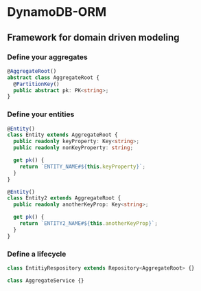 # DynamoDB-ORM

## Framework for domain driven modeling

### Define your aggregates

```ts
@AggregateRoot()
abstract class AggregateRoot {
  @PartitionKey()
  public abstract pk: PK<string>;
}
```

### Define your entities

```ts
@Entity()
class Entity extends AggregateRoot {
  public readonly keyProperty: Key<string>;
  public readonly nonKeyProperty: string;

  get pk() {
    return `ENTITY_NAME#${this.keyProperty}`;
  }
}

@Entity()
class Entity2 extends AggregateRoot {
  public readonly anotherKeyProp: Key<string>;

  get pk() {
    return `ENTITY2_NAME#${this.anotherKeyProp}`;
  }
}
```

### Define a lifecycle

```ts
class EntitiyRespository extends Repository<AggregateRoot> {}

class AggregateService {}
```

##
